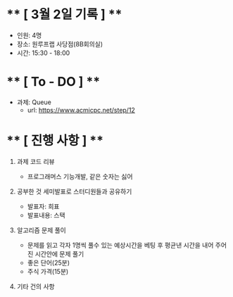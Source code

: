 # ** [ 3월 2일 기록 ] **
- 인원: 4명
- 장소: 원루프랩 사당점(8B회의실)
- 시간: 15:30 - 18:00

# ** [ To - DO ] **
- 과제: Queue
    - url: https://www.acmicpc.net/step/12

# ** [ 진행 사항 ] **
1. 과제 코드 리뷰
    - 프로그래머스 기능개발, 같은 숫자는 싫어

2. 공부한 것 세미발표로 스터디원들과 공유하기
    - 발표자: 희표
    - 발표내용: 스택

3. 알고리즘 문제 풀이
    - 문제를 읽고 각자 1명씩 풀수 있는 예상시간을 베팅 후 평균낸 시간을 내어 주어진 시간안에 문제 풀기
    - 좋은 단어(25분)
    - 주식 가격(15분)

4. 기타 건의 사항
